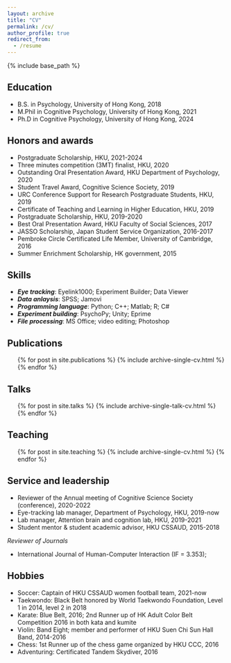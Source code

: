 ```yaml
---
layout: archive
title: "CV"
permalink: /cv/
author_profile: true
redirect_from:
  - /resume
---
```


{% include base_path %}

## Education

* B.S. in Psychology, University of Hong Kong, 2018
* M.Phil in Cognitive Psychology, University of Hong Kong, 2021
* Ph.D in Cognitive Psychology, University of Hong Kong, 2024

## Honors and awards

* Postgraduate Scholarship, HKU, 2021-2024
* Three minutes competition (3MT) finalist, HKU, 2020
* Outstanding Oral Presentation Award, HKU Department of Psychology, 2020
* Student Travel Award, Cognitive Science Society, 2019
* URC Conference Support for Research Postgraduate Students, HKU, 2019
* Certificate of Teaching and Learning in Higher Education, HKU, 2019
* Postgraduate Scholarship, HKU, 2019-2020
* Best Oral Presentation Award, HKU Faculty of Social Sciences, 2017
* JASSO Scholarship, Japan Student Service Organization, 2016-2017
* Pembroke Circle Certificated Life Member, University of Cambridge, 2016
* Summer Enrichment Scholarship, HK government, 2015

  
## Skills

* ***Eye tracking***: Eyelink1000; Experiment Builder; Data Viewer
* ***Data anlaysis***: SPSS; Jamovi
* ***Programming language***: Python; C++; Matlab; R; C#
* ***Experiment building***: PsychoPy; Unity; Eprime
* ***File processing***: MS Office; video editing; Photoshop

## Publications

  <ul>{% for post in site.publications %}
    {% include archive-single-cv.html %}
  {% endfor %}</ul>
  
## Talks

  <ul>{% for post in site.talks %}
    {% include archive-single-talk-cv.html %}
  {% endfor %}</ul>
  
## Teaching

  <ul>{% for post in site.teaching %}
    {% include archive-single-cv.html %}
  {% endfor %}</ul>
  
## Service and leadership

- Reviewer of the Annual meeting of Cognitive Science Society (conference), 2020-2022
- Eye-tracking lab manager, Department of Psychology, HKU, 2019-now
- Lab manager, Attention brain and cognition lab, HKU, 2019-2021
- Student mentor & student academic advisor, HKU CSSAUD, 2015-2018

_Reviewer of Journals_
- International Journal of Human-Computer Interaction (IF = 3.353); 

## Hobbies
* Soccer: Captain of HKU CSSAUD women football team, 2021-now 
* Taekwondo: Black Belt honored by World Taekwondo Foundation, Level 1 in 2014, level 2 in 2018
* Karate: Blue Belt, 2016; 2nd Runner up of HK Adult Color Belt Competition 2016 in both kata and kumite
* Violin: Band Eight; member and performer of HKU Suen Chi Sun Hall Band, 2014-2016 
* Chess: 1st Runner up of the chess game organized by HKU CCC, 2016
* Adventuring: Certificated Tandem Skydiver, 2016


